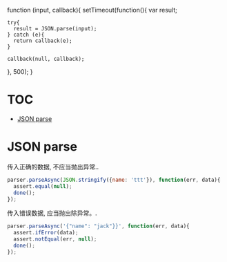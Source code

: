 function (input, callback){
  setTimeout(function(){
    var result;

    try{
      result = JSON.parse(input);
    } catch (e){
      return callback(e);
    }

    callback(null, callback);
  }, 500);
}
# TOC
   - [JSON parse](#json-parse)
<a name=""></a>
 
<a name="json-parse"></a>
# JSON parse
传入正确的数据, 不应当抛出异常..

```js
parser.parseAsync(JSON.stringify({name: 'ttt'}), function(err, data){
  assert.equal(null);
  done();
});
```

传入错误数据, 应当抛出除异常。.

```js
parser.parseAsync('{"name": "jack"}}', function(err, data){
  assert.ifError(data);
  assert.notEqual(err, null);
  done();
});
```

